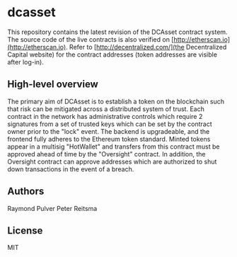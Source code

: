 # dcasset

This repository contains the latest revision of the DCAsset contract system. The source code of the live contracts is also verified on [http://etherscan.io](http://etherscan.io). Refer to [http://decentralized.com/](the Decentralized Capital website) for the contract addresses (token addresses are visible after log-in).

## High-level overview

The primary aim of DCAsset is to establish a token on the blockchain such that risk can be mitigated across a distributed system of trust. Each contract in the network has administrative controls which require 2 signatures from a set of trusted keys which can be set by the contract owner prior to the "lock" event. The backend is upgradeable, and the frontend fully adheres to the Ethereum token standard. Minted tokens appear in a multisig "HotWallet" and transfers from this contract must be approved ahead of time by the "Oversight" contract. In addition, the Oversight contract can approve addresses which are authorized to shut down transactions in the event of a breach.

## Authors

Raymond Pulver
Peter Reitsma

## License

MIT
